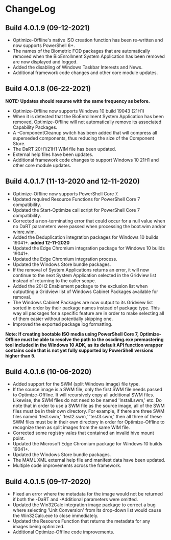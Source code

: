 # ChangeLog #

## Build 4.0.1.9 (09-12-2021) ##

- Optimize-Offline's native ISO creation function has been re-written and now supports PowerShell 6+.
- The names of the Biometric FOD packages that are automatically removed when the BioEnrollment System Application has been removed are now displayed and logged.
- Added the disabling of Windows Taskbar Interests and News.
- Additional framework code changes and other core module updates.

## Build 4.0.1.8 (06-22-2021) ##

**NOTE: Updates should resume with the same frequency as before.**

- Optimize-Offline now supports Windows 10 build 19043 (21H1)
- When it is detected that the BioEnrollment System Application has been removed, Optimize-Offline will not automatically remove its associated Capability Packages.
- A -ComponentCleanup switch has been added that will compress all superseded components, thus reducing the size of the Component Store.
- The DaRT 20H1/21H1 WIM file has been updated.
- External help files have been updates.
- Additional framework code changes to support Windows 10 21H1 and other core module updates.

## Build 4.0.1.7 (11-13-2020 and 12-11-2020) ##

- Optimize-Offline now supports PowerShell Core 7.
- Updated required Resource Functions for PowerShell Core 7 compatibility.
- Updated the Start-Optimize call script for PowerShell Core 7 compatibility.
- Corrected a non-terminating error that could occur for a null value when no DaRT parameters were passed when processing the boot.wim and/or winre.wim.
- Added the Deduplication integration packages for Windows 10 builds 19041+. **added 12-11-2020**
- Updated the Edge Chromium integration package for Windows 10 builds 19041+.
- Updated the Edge Chromium integration process.
- Updated the Windows Store bundle packages.
- If the removal of System Applications returns an error, it will now continue to the next System Application selected in the Gridview list instead of returning to the caller scope.
- Added the 20H2 Enablement package to the exclusion list when outputting a Gridview list of Windows Cabinet Packages available for removal.
- The Windows Cabinet Packages are now output to its Gridview list sorted in order by their package names instead of package type. This way all packages for a specific feature are in order to make selecting all of them easier without potentially skipping one.
- Improved the exported package log formatting.

**Note: If creating bootable ISO media using PowerShell Core 7, Optimize-Offline must be able to resolve the path to the oscdimg.exe premastering tool included in the Windows 10 ADK, as its default API function wrapper contains code that is not yet fully supported by PowerShell versions higher than 5.**

## Build 4.0.1.6 (10-06-2020) ##

- Added support for the SWM (split Windows image) file type.
- If the source image is a SWM file, only the first SWM file needs passed to Optimize-Offline. It will recursively copy all additional SWM files. Likewise, the SWM files do not need to be named 'install.swm,' etc. Do note that in order to use a SWM file as the source image, all of the SWM files must be in their own directory. For example, if there are three SWM files named 'test.swm,' 'test2.swm,' 'test3.swm,' then all three of these SWM files must be in their own directory in order for Optimize-Offline to recognize them as split images from the same WIM file.
- Corrected some registry vales that contained an invalid hive mount point.
- Updated the Microsoft Edge Chromium package for Windows 10 builds 19041+.
- Updated the Windows Store bundle packages.
- The MAML XML external help file and manifest data have been updated.
- Multiple code improvements across the framework.

## Build 4.0.1.5 (09-17-2020) ##

- Fixed an error where the metadata for the image would not be returned if both the -DaRT and -Additional parameters were omitted.
- Updated the Win32Calc integration image package to correct a bug where selecting 'Unit Conversion' from its drop-down list would cause the Win32Calc.exe to close immediately.
- Updated the Resource Function that returns the metadata for any images being optimized.
- Additional Optimize-Offline code improvements.
